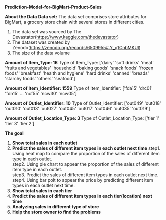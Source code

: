 **Prediction-Model-for-BigMart-Product-Sales**

**About the Data**
**Data set:**
The data set comprises store attributes for BigMart, a grocery store chain with several stores in different cities.
1. The data set was sourced by The Devastator(https://www.kaggle.com/thedevastator)
2. The dataset was created by Zenodo(https://zenodo.org/records/6509955#.Y_q1CnbMKUl)
3. The size of the data volume

**Amount of Item_Type:  16**
Type of Item_Type:  ['dairy' 'soft drinks' 'meat' 'fruits and vegetables' 'household'
 'baking goods' 'snack foods' 'frozen foods' 'breakfast'
 'health and hygiene' 'hard drinks' 'canned' 'breads' 'starchy foods' 'others' 'seafood']

**Amount of Item_Identifier:  1559**
Type of Item_Identifier:  ['fda15' 'drc01' 'fdn15' ... 'ncf55' 'ncw30' 'ncw05']

**Amount of Outlet_Identifier:  10**
Type of Outlet_Identifier:  ['out049' 'out018' 'out010' 'out013' 'out027' 'out045' 'out017' 'out046'
 'out035' 'out019']

**Amount of Outlet_Location_Type:  3**
Type of Outlet_Location_Type:  ['tier 1' 'tier 3' 'tier 2']

**The goal**
1. **Show total sales in each outlet**
2. **Predict the sales of different item types in each outlet next time**
step1. Using heat map to compare the proportion of the sales of different item type in each outlet.<br>
step2. Using pie chart to appear the proportion of the sales of different item type in each outlet.<br>
step3. Predict the sales of different item types in each outlet next time.<br>
step4. Using bar polt to appear the price by predicting  different item types in each outlet next time.
3. **Show total sales in each tier**
4. **Predict the sales of different item types in each tier(location) next time**<br>
5. **Analyzing sales in  different type of store**<br>
6. **Help the store owner to find the problems**
